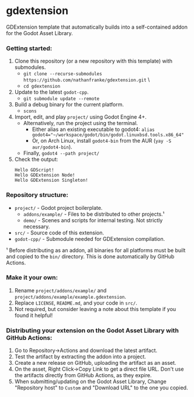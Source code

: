 # gdextension

GDExtension template that automatically builds into a self-contained addon for the Godot Asset Library.

### Getting started:
1. Clone this repository (or a new repository with this template) with submodules.
    - `git clone --recurse-submodules https://github.com/nathanfranke/gdextension.git` \
    - `cd gdextension`
2. Update to the latest `godot-cpp`.
    - `git submodule update --remote`
2. Build a debug binary for the current platform.
    - `scons`
3. Import, edit, and play `project/` using Godot Engine 4+.
    - Alternatively, run the project using the terminal.
      - Either alias an existing executable to godot4: `alias godot4="~/workspace/godot/bin/godot.linuxbsd.tools.x86_64"`
      - Or, on Arch Linux, install `godot4-bin` from the AUR (`yay -S aur/godot4-bin`).
    - Finally, `godot4 --path project/`
4. Check the output:
   ```
   Hello GDScript!
   Hello GDExtension Node!
   Hello GDExtension Singleton!
   ```

### Repository structure:
- `project/` - Godot project boilerplate.
  - `addons/example/` - Files to be distributed to other projects.¹
  - `demo/` - Scenes and scripts for internal testing. Not strictly necessary.
- `src/` - Source code of this extension.
- `godot-cpp/` - Submodule needed for GDExtension compilation.

¹ Before distributing as an addon, all binaries for all platforms must be built and copied to the `bin/` directory. This is done automatically by GitHub Actions.

### Make it your own:
1. Rename `project/addons/example/` and `project/addons/example/example.gdextension`.
2. Replace `LICENSE`, `README.md`, and your code in `src/`.
3. Not required, but consider leaving a note about this template if you found it helpful!

### Distributing your extension on the Godot Asset Library with GitHub Actions:
1. Go to Repository→Actions and download the latest artifact.
2. Test the artifact by extracting the addon into a project.
3. Create a new release on GitHub, uploading the artifact as an asset.
4. On the asset, Right Click→Copy Link to get a direct file URL. Don't use the artifacts directly from GitHub Actions, as they expire.
5. When submitting/updating on the Godot Asset Library, Change "Repository host" to `Custom` and "Download URL" to the one you copied.
